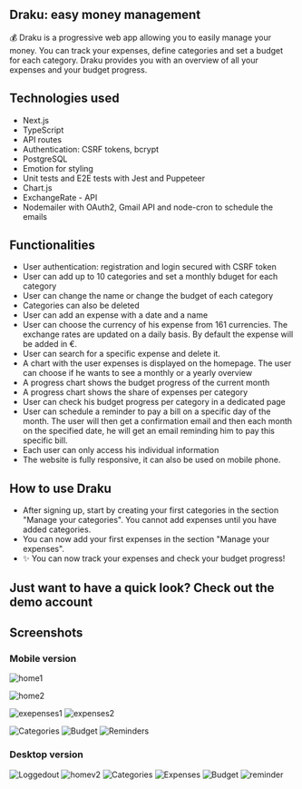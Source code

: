 ## Draku: easy money management 

:moneybag: Draku is a progressive web app allowing you to easily manage your money. You can track your expenses, define categories and set a budget for each category. Draku provides you with an overview of all your expenses and your budget progress. 

## Technologies used

- Next.js
- TypeScript
- API routes
- Authentication: CSRF tokens, bcrypt
- PostgreSQL
- Emotion for styling
- Unit tests and E2E tests with Jest and Puppeteer
- Chart.js
- ExchangeRate - API
- Nodemailer with OAuth2, Gmail API and node-cron to schedule the emails

## Functionalities 

- User authentication: registration and login secured with CSRF token
- User can add up to 10 categories and set a monthly bduget for each category
- User can change the name or change the budget of each category
- Categories can also be deleted
- User can add an expense with a date and a name
- User can choose the currency of his expense from 161 currencies. The exchange rates are updated on a daily basis. By default the expense will be added in €.
- User can search for a specific expense and delete it.
- A chart with the user expenses is displayed on the homepage. The user can choose if he wants to see a monthly or a yearly overview
- A progress chart shows the budget progress of the current month
- A progress chart shows the share of expenses per category
- User can check his budget progress per category in a dedicated page
- User can schedule a reminder to pay a bill on a specific day of the month. The user will then get a confirmation email and then each month on the specified date, he will get an email reminding him to pay this specific bill. 
- Each user can only access his individual information
- The website is fully responsive, it can also be used on mobile phone. 

## How to use Draku

- After signing up, start by creating your first categories in the section "Manage your categories". You cannot add expenses until you have added categories. <br />
- You can now add your first expenses in the section "Manage your expenses". 
- ✨ You can now track your expenses and check your budget progress! 


## Just want to have a quick look? Check out the demo account

## Screenshots

### Mobile version 

![home1](https://user-images.githubusercontent.com/92568005/161499422-bc8769d1-93ec-4a4e-8239-03de0aa4af72.JPG)

![home2](https://user-images.githubusercontent.com/92568005/161499429-53f8610d-c53e-4601-a895-d6e278da5933.JPG)

![exepenses1](https://user-images.githubusercontent.com/92568005/161499456-d72d29dc-6657-48dc-b693-47dbcdc8ce3f.JPG)
![expenses2](https://user-images.githubusercontent.com/92568005/161499462-e0200f05-53ae-4b54-8755-914d07dbfcb0.JPG)

![Categories](https://user-images.githubusercontent.com/92568005/161499484-d81aa3f2-0f9d-4727-b212-2de8efac19e1.JPG)
![Budget](https://user-images.githubusercontent.com/92568005/161499496-e7085dc1-8ef3-4d0d-adb3-ef21de09e55d.JPG)
![Reminders](https://user-images.githubusercontent.com/92568005/161499505-4340a705-5c9f-4fc2-bb96-a7e720ebb2ae.JPG)



### Desktop version

![Loggedout](https://user-images.githubusercontent.com/92568005/160659770-76f3c905-313d-441f-9df4-289d0611b117.JPG)
![homev2](https://user-images.githubusercontent.com/92568005/160872664-7b81e56e-2c7f-4346-94f8-aed895be7f41.JPG)
![Categories](https://user-images.githubusercontent.com/92568005/160659537-0ec56746-11b6-44ac-91bc-f4abe565e746.JPG)
![Expenses](https://user-images.githubusercontent.com/92568005/160659550-42bbf65c-7ca8-4991-8922-76bfafdc7fff.JPG)
![Budget](https://user-images.githubusercontent.com/92568005/160659560-8289644f-f34c-4a9a-a26a-310fd771994f.JPG)
![reminder](https://user-images.githubusercontent.com/92568005/160872865-f45284c0-e608-4b38-8475-fa2b4c2455b6.JPG)




